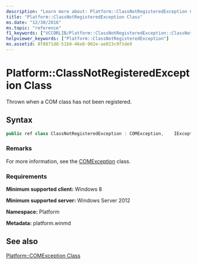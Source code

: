 ```yaml
---
description: "Learn more about: Platform::ClassNotRegisteredException Class"
title: "Platform::ClassNotRegisteredException Class"
ms.date: "12/30/2016"
ms.topic: "reference"
f1_keywords: ["VCCORLIB/Platform::ClassNotRegisteredException::ClassNotRegisteredException", "VCCORLIB/Platform::ClassNotRegisteredException"]
helpviewer_keywords: ["Platform::ClassNotRegisteredException"]
ms.assetid: 8f8871d8-51b9-46e8-902e-ae023c9f1de9
---
```

# Platform::ClassNotRegisteredException Class

Thrown when a COM class has not been registered.

## Syntax

```cpp
public ref class ClassNotRegisteredException : COMException,    IException,    IPrintable,    IEquatable
```

### Remarks

For more information, see the [COMException](../cppcx/platform-comexception-class.md) class.

### Requirements

**Minimum supported client:** Windows 8

**Minimum supported server:** Windows Server 2012

**Namespace:** Platform

**Metadata:** platform.winmd

## See also

[Platform::COMException Class](../cppcx/platform-comexception-class.md)
